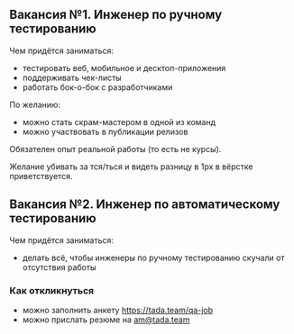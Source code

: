 ## Вакансия №1. Инженер по ручному тестированию

Чем придётся заниматься:
 - тестировать веб, мобильное и десктоп-приложения
 - поддерживать чек-листы
 - работать бок-о-бок с разработчиками

По желанию:
 - можно стать скрам-мастером в одной из команд
 - можно участвовать в публикации релизов

Обязателен опыт реальной работы (то есть не курсы). 

Желание убивать за тся/ться и видеть разницу в 1px в вёрстке приветствуется.

## Вакансия №2. Инженер по автоматическому тестированию

Чем придётся заниматься:
 - делать всё, чтобы инженеры по ручному тестированию скучали от отсутствия работы

### Как откликнуться
 - можно заполнить анкету https://tada.team/qa-job
 - можно прислать резюме на am@tada.team

